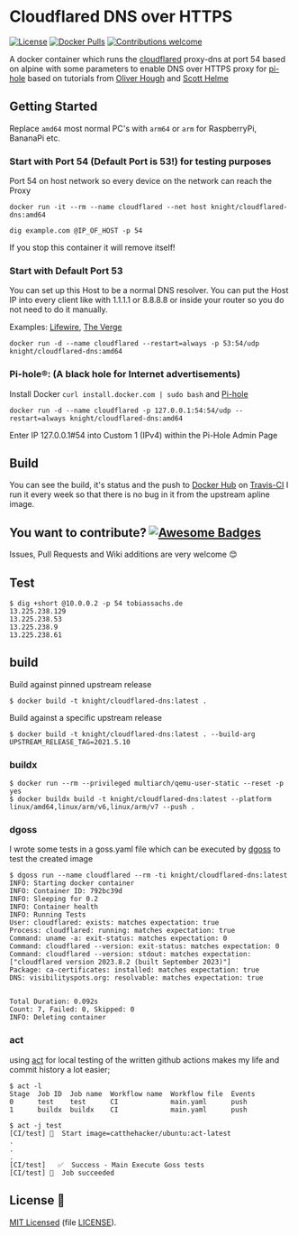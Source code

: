# Cloudflared DNS over HTTPS

[![License](https://img.shields.io/badge/license-MIT-blue.svg)](https://opensource.org/licenses/MIT)
[![Docker Pulls](https://img.shields.io/docker/pulls/knight/cloudflared-dns.svg)](https://hub.docker.com/r/knight/cloudflared-dns)
[![Contributions welcome](https://img.shields.io/badge/contributions-welcome-orange.svg)](https://github.com/Knight1/cloudflared/pulls)


A docker container which runs the [cloudflared](https://developers.cloudflare.com/1.1.1.1/dns-over-https/cloudflared-proxy/) proxy-dns at port 54 based on alpine with some parameters to enable DNS over HTTPS proxy for [pi-hole](https://pi-hole.net/) based on tutorials from [Oliver Hough](https://oliverhough.cloud/blog/configure-pihole-with-dns-over-https/) and [Scott Helme](https://scotthelme.co.uk/securing-dns-across-all-of-my-devices-with-pihole-dns-over-https-1-1-1-1/)

## Getting Started

Replace ```amd64``` most normal PC's with ```arm64``` or ```arm``` for RaspberryPi, BananaPi etc.

### Start with Port 54 (Default Port is 53!) for testing purposes

Port 54 on host network so every device on the network can reach the Proxy

```docker run -it --rm --name cloudflared --net host knight/cloudflared-dns:amd64```

```dig example.com @IP_OF_HOST -p 54```

If you stop this container it will remove itself!

### Start with Default Port 53

You can set up this Host to be a normal DNS resolver. You can put the Host IP into every client like with 1.1.1.1 or 8.8.8.8 or inside your router so you do not need to do it manually.

Examples: [Lifewire](https://www.lifewire.com/how-to-change-dns-servers-on-most-popular-routers-2617995), [The Verge](https://www.theverge.com/2018/4/3/17191538/how-to-change-dns-routers-windows-mac-ios)

```docker run -d --name cloudflared --restart=always -p 53:54/udp knight/cloudflared-dns:amd64```

### Pi-hole®: (A black hole for Internet advertisements)

Install Docker ```curl install.docker.com | sudo bash``` and [Pi-hole](https://hub.docker.com/r/pihole/pihole/)

```docker run -d --name cloudflared -p 127.0.0.1:54:54/udp --restart=always knight/cloudflared-dns:amd64```

Enter IP 127.0.0.1#54 into Custom 1 (IPv4) within the Pi-Hole Admin Page

## Build

You can see the build, it's status and the push to [Docker Hub](https://hub.docker.com/r/knight/cloudflared-dns/) on [Travis-CI](https://travis-ci.com/Knight1/cloudflared)
I run it every week so that there is no bug in it from the upstream apline image.

## You want to contribute? [![Awesome Badges](https://img.shields.io/badge/badges-awesome-green.svg)](https://github.com/Naereen/badges)

Issues, Pull Requests and Wiki additions are very welcome 😊

## Test

```
$ dig +short @10.0.0.2 -p 54 tobiassachs.de
13.225.238.129
13.225.238.53
13.225.238.9
13.225.238.61
```

## build

Build against pinned upstream release
```
$ docker build -t knight/cloudflared-dns:latest .
```

Build against a specific upstream release
```
$ docker build -t knight/cloudflared-dns:latest . --build-arg UPSTREAM_RELEASE_TAG=2021.5.10
```

### buildx

```
$ docker run --rm --privileged multiarch/qemu-user-static --reset -p yes
$ docker buildx build -t knight/cloudflared-dns:latest --platform linux/amd64,linux/arm/v6,linux/arm/v7 --push .
```

### dgoss

I wrote some tests in a goss.yaml file which can be executed by [dgoss](https://github.com/aelsabbahy/goss/tree/master/extras/dgoss) to test the created image

```
$ dgoss run --name cloudflared --rm -ti knight/cloudflared-dns:latest
INFO: Starting docker container
INFO: Container ID: 792bc39d
INFO: Sleeping for 0.2
INFO: Container health
INFO: Running Tests
User: cloudflared: exists: matches expectation: true
Process: cloudflared: running: matches expectation: true
Command: uname -a: exit-status: matches expectation: 0
Command: cloudflared --version: exit-status: matches expectation: 0
Command: cloudflared --version: stdout: matches expectation: ["cloudflared version 2023.8.2 (built September 2023)"]
Package: ca-certificates: installed: matches expectation: true
DNS: visibilityspots.org: resolvable: matches expectation: true


Total Duration: 0.092s
Count: 7, Failed: 0, Skipped: 0
INFO: Deleting container
```

### act

using [act](https://github.com/nektos/act#overview----) for local testing of the written github actions makes my life and commit history a lot easier;

```
$ act -l
Stage  Job ID  Job name  Workflow name  Workflow file  Events
0      test    test      CI             main.yaml      push
1      buildx  buildx    CI             main.yaml      push

$ act -j test
[CI/test] 🚀  Start image=catthehacker/ubuntu:act-latest
.
.
.
[CI/test]   ✅  Success - Main Execute Goss tests
[CI/test] 🏁  Job succeeded
```

## License 📜
[MIT Licensed](https://lbesson.mit-license.org/) (file [LICENSE](LICENSE)).
